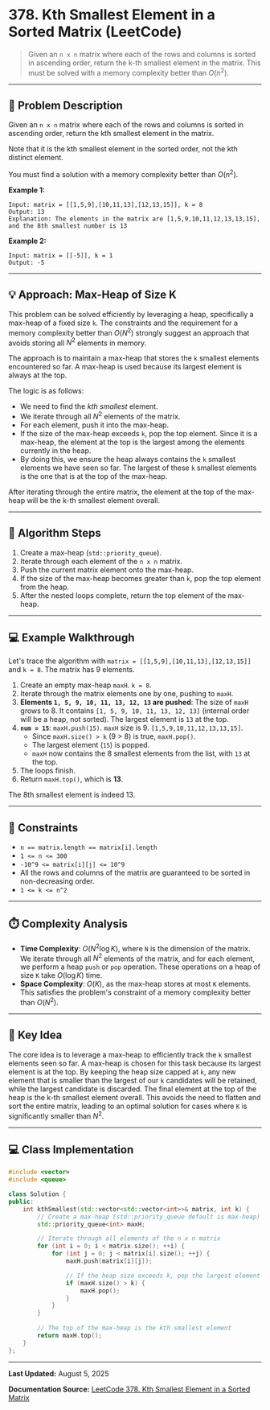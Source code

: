 # 378\. Kth Smallest Element in a Sorted Matrix (LeetCode)

> Given an `n x n` matrix where each of the rows and columns is sorted in ascending order, return the k-th smallest element in the matrix. This must be solved with a memory complexity better than $O(n^2)$.

-----

## 📝 Problem Description

Given an `n x n` matrix where each of the rows and columns is sorted in ascending order, return the kth smallest element in the matrix.

Note that it is the kth smallest element in the sorted order, not the kth distinct element.

You must find a solution with a memory complexity better than $O(n^2)$.

**Example 1:**

```
Input: matrix = [[1,5,9],[10,11,13],[12,13,15]], k = 8
Output: 13
Explanation: The elements in the matrix are [1,5,9,10,11,12,13,13,15], and the 8th smallest number is 13
```

**Example 2:**

```
Input: matrix = [[-5]], k = 1
Output: -5
```

-----

## 💡 Approach: Max-Heap of Size K

This problem can be solved efficiently by leveraging a heap, specifically a max-heap of a fixed size `k`. The constraints and the requirement for a memory complexity better than $O(N^2)$ strongly suggest an approach that avoids storing all $N^2$ elements in memory.

The approach is to maintain a max-heap that stores the `k` smallest elements encountered so far. A max-heap is used because its largest element is always at the top.

The logic is as follows:

  * We need to find the *kth smallest* element.
  * We iterate through all $N^2$ elements of the matrix.
  * For each element, push it into the max-heap.
  * If the size of the max-heap exceeds `k`, pop the top element. Since it is a max-heap, the element at the top is the largest among the elements currently in the heap.
  * By doing this, we ensure the heap always contains the `k` smallest elements we have seen so far. The largest of these `k` smallest elements is the one that is at the top of the max-heap.

After iterating through the entire matrix, the element at the top of the max-heap will be the k-th smallest element overall.

-----

## 🚶 Algorithm Steps

1.  Create a max-heap (`std::priority_queue`).
2.  Iterate through each element of the `n x n` matrix.
3.  Push the current matrix element onto the max-heap.
4.  If the size of the max-heap becomes greater than `k`, pop the top element from the heap.
5.  After the nested loops complete, return the top element of the max-heap.

-----

## 💻 Example Walkthrough

Let's trace the algorithm with `matrix = [[1,5,9],[10,11,13],[12,13,15]]` and `k = 8`. The matrix has 9 elements.

1.  Create an empty max-heap `maxH`. `k = 8`.
2.  Iterate through the matrix elements one by one, pushing to `maxH`.
3.  **Elements `1, 5, 9, 10, 11, 13, 12, 13` are pushed**: The size of `maxH` grows to 8. It contains `[1, 5, 9, 10, 11, 13, 12, 13]` (internal order will be a heap, not sorted). The largest element is `13` at the top.
4.  **`num = 15`**: `maxH.push(15)`. `maxH` size is 9. `[1,5,9,10,11,12,13,13,15]`.
      * Since `maxH.size() > k` (9 \> 8) is true, `maxH.pop()`.
      * The largest element (`15`) is popped.
      * `maxH` now contains the 8 smallest elements from the list, with `13` at the top.
5.  The loops finish.
6.  Return `maxH.top()`, which is **13**.

The 8th smallest element is indeed 13.

-----

## 📏 Constraints

  * `n == matrix.length == matrix[i].length`
  * `1 <= n <= 300`
  * `-10^9 <= matrix[i][j] <= 10^9`
  * All the rows and columns of the matrix are guaranteed to be sorted in non-decreasing order.
  * `1 <= k <= n^2`

-----

## ⏱️ Complexity Analysis

  * **Time Complexity**: $O(N^2 \log K)$, where `N` is the dimension of the matrix. We iterate through all $N^2$ elements of the matrix, and for each element, we perform a heap `push` or `pop` operation. These operations on a heap of size `K` take $O(\log K)$ time.
  * **Space Complexity**: $O(K)$, as the max-heap stores at most `K` elements. This satisfies the problem's constraint of a memory complexity better than $O(N^2)$.

-----

## 🔑 Key Idea

The core idea is to leverage a max-heap to efficiently track the `k` smallest elements seen so far. A max-heap is chosen for this task because its largest element is at the top. By keeping the heap size capped at `k`, any new element that is smaller than the largest of our `k` candidates will be retained, while the largest candidate is discarded. The final element at the top of the heap is the k-th smallest element overall. This avoids the need to flatten and sort the entire matrix, leading to an optimal solution for cases where `K` is significantly smaller than $N^2$.

-----

## 💻 Class Implementation

```cpp
#include <vector>
#include <queue>

class Solution {
public:
    int kthSmallest(std::vector<std::vector<int>>& matrix, int k) {
        // Create a max-heap (std::priority_queue default is max-heap)
        std::priority_queue<int> maxH;

        // Iterate through all elements of the n x n matrix
        for (int i = 0; i < matrix.size(); ++i) {
            for (int j = 0; j < matrix[i].size(); ++j) {
                maxH.push(matrix[i][j]);

                // If the heap size exceeds k, pop the largest element
                if (maxH.size() > k) {
                    maxH.pop();
                }
            }
        }
        
        // The top of the max-heap is the kth smallest element
        return maxH.top();
    }
};
```

-----

**Last Updated:** August 5, 2025

**Documentation Source:** [LeetCode 378. Kth Smallest Element in a Sorted Matrix](https://leetcode.com/problems/kth-smallest-element-in-a-sorted-matrix/description/)